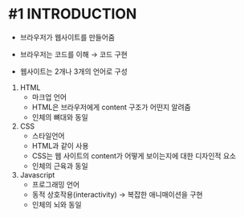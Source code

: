 # #1 INTRODUCTION

- 브라우저가 웹사이트를 만들어줌
- 브라우저는 코드를 이해 → 코드 구현

- 웹사이트는 2개나 3개의 언어로 구성

1. HTML
   - 마크업 언어
   - HTML은 브라우저에게 content 구조가 어떤지 알려줌
   - 인체의 뼈대와 동일
2. CSS
   - 스타일언어
   - HTML과 같이 사용
   - CSS는 웹 사이트의 content가 어떻게 보이는지에 대한 디자인적 요소
   - 인체의 근육과 동일
3. Javascript
   - 프로그래밍 언어
   - 동적 상호작용(interactivity) → 복잡한 애니매이션을 구현
   - 인체의 뇌와 동일
